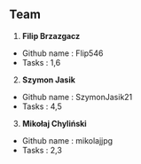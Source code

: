 ## Team 

1. **Filip Brzazgacz**
- Github name : Flip546
- Tasks : 1,6

2. **Szymon Jasik**
- Github name : SzymonJasik21
- Tasks : 4,5

3. **Mikołaj Chyliński**
- Github name : mikolajjpg
- Tasks : 2,3
